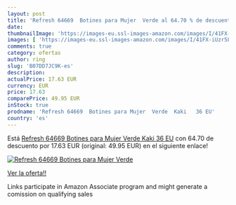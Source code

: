 ```yaml
---
layout: post
title: 'Refresh 64669  Botines para Mujer  Verde al 64.70 % de descuento'
date: 
thumbnailImage: 'https://images-eu.ssl-images-amazon.com/images/I/41FX-iUzr5L._SL200_.jpg'
images: [ 'https://images-eu.ssl-images-amazon.com/images/I/41FX-iUzr5L._SL200_.jpg' ]
comments: true
category: ofertas
author: ring
slug: 'B07DD7JC9K-es'
description:
actualPrice: 17.63 EUR
currency: EUR
price: 17.63
comparePrice: 49.95 EUR
inStock: true
prodname: 'Refresh 64669  Botines para Mujer  Verde  Kaki   36 EU'
country: 'es'
---
```


Está [Refresh 64669  Botines para Mujer  Verde  Kaki   36 EU](https://www.amazon.es/dp/B07DD7JC9K/?tag=tolees-21) con 64.70 de descuento por 17.63 EUR (original: 49.95 EUR) en el siguiente enlace!

[![Refresh 64669  Botines para Mujer  Verde](https://images-eu.ssl-images-amazon.com/images/I/41FX-iUzr5L._SL200_.jpg)](https://www.amazon.es/dp/B07DD7JC9K/?tag=tolees-21)

[Ver la oferta!!](https://www.amazon.es/dp/B07DD7JC9K/?tag=tolees-21)

Links participate in Amazon Associate program and might generate a comission on qualifying sales


